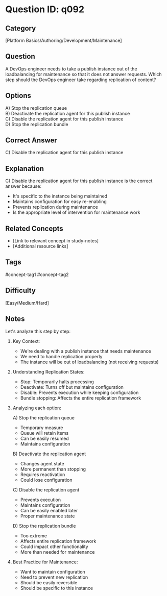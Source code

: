 # Question ID: q092

## Category
[Platform Basics/Authoring/Development/Maintenance]

## Question
A DevOps engineer needs to take a publish instance out of the loadbalancing for maintenance so that it does not answer requests.
Which step should the DevOps engineer take regarding replication of content?

## Options
A) Stop the replication queue  <br /> 
B) Deactivate the replication agent for this publish instance <br /> 
C) Disable the replication agent for this publish instance  <br /> 
D) Stop the replication bundle  <br /> 

## Correct Answer
C) Disable the replication agent for this publish instance 

## Explanation
C) Disable the replication agent for this publish instance is the correct answer because:
- It's specific to the instance being maintained
- Maintains configuration for easy re-enabling
- Prevents replication during maintenance
- Is the appropriate level of intervention for maintenance work

## Related Concepts
- [Link to relevant concept in study-notes]
- [Additional resource links]

## Tags
#concept-tag1 #concept-tag2

## Difficulty
[Easy/Medium/Hard]

## Notes
Let's analyze this step by step:

1) Key Context:
   - We're dealing with a publish instance that needs maintenance
   - We need to handle replication properly
   - The instance will be out of loadbalancing (not receiving requests)

2) Understanding Replication States:
   - Stop: Temporarily halts processing
   - Deactivate: Turns off but maintains configuration
   - Disable: Prevents execution while keeping configuration
   - Bundle stopping: Affects the entire replication framework

3) Analyzing each option:

   A) Stop the replication queue
   - Temporary measure
   - Queue will retain items
   - Can be easily resumed
   - Maintains configuration

   B) Deactivate the replication agent
   - Changes agent state
   - More permanent than stopping
   - Requires reactivation
   - Could lose configuration

   C) Disable the replication agent
   - Prevents execution
   - Maintains configuration
   - Can be easily enabled later
   - Proper maintenance state

   D) Stop the replication bundle
   - Too extreme
   - Affects entire replication framework
   - Could impact other functionality
   - More than needed for maintenance

4) Best Practice for Maintenance:
   - Want to maintain configuration
   - Need to prevent new replication
   - Should be easily reversible
   - Should be specific to this instance


